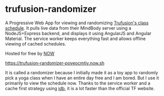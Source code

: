 # trufusion-randomizer
A Progressive Web App for viewing and randomizing [Trufusion's class schedule](https://trufusion.com/schedule/). 
It pulls live data from their MindBody server using a NodeJS+Express backend, and displays it using AngularJS and Angular Material. The service worker keeps everything fast and allows offline viewing of cached schedules.

Hosted for free by [NOW](https://zeit.co/now)

https://trufusion-randomizer-poveocmtjy.now.sh

It is called a randomizer because I initially made it as a toy app to randomly pick a yoga class when I have an entire day free and I am 
bored. But I use it primarily to view the schedule now. Thanks to the service worker and a cache first strategy using [idb](https://github.com/jakearchibald/idb), 
it is a lot faster than the official TF website.
